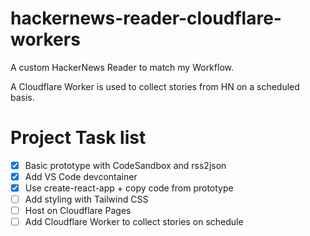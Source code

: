 # hackernews-reader-cloudflare-workers
A custom HackerNews Reader to match my Workflow. 

A Cloudflare Worker is used to collect stories from HN on a scheduled basis.

# Project Task list

- [X] Basic prototype with CodeSandbox and rss2json
- [X] Add VS Code devcontainer
- [X] Use create-react-app + copy code from prototype
- [ ] Add styling with Tailwind CSS
- [ ] Host on Cloudflare Pages
- [ ] Add Cloudflare Worker to collect stories on schedule
